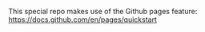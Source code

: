 This special repo makes use of the Github pages feature:
https://docs.github.com/en/pages/quickstart
